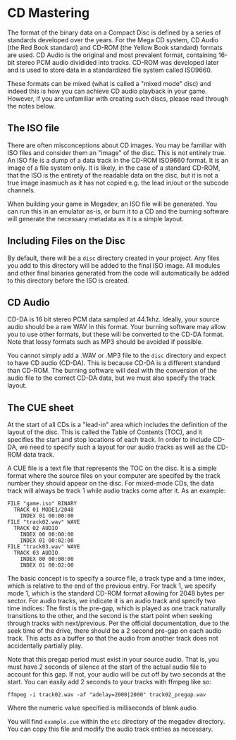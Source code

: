 # CD Mastering
The format of the binary data on a Compact Disc is defined by a series of standards developed over the years. For the Mega CD system, CD Audio (the Red Book standard) and CD-ROM (the Yellow Book standard) formats are used. CD Audio is the original and most prevalent format, containing 16-bit stereo PCM audio dividided into tracks. CD-ROM was developed later and is used to store data in a standardized file system called ISO9660.

These formats can be mixed (what is called a "mixed mode" disc) and indeed this is how you can achieve CD audio playback in your game. However, if you are unfamiliar with creating such discs, please read through the notes below.

## The ISO file
There are often misconceptions about CD images. You may be familiar with ISO files and consider them an "image" of the disc. This is not entirely true. An ISO file is a dump of a data track in the CD-ROM ISO9660 format. It is an image of a file system only. It is likely, in the case of a standard CD-ROM, that the ISO is the entirety of the readable data on the disc, but it is not a true image inasmuch as it has not copied e.g. the lead in/out or the subcode channels.

When building your game in Megadev, an ISO file will be generated. You can run this in an emulator as-is, or burn it to a CD and the burning software will generate the necessary metadata as it is a simple layout.

## Including Files on the Disc
By default, there will be a `disc` directory created in your project. Any files you add to this directory will be added to the final ISO image. All modules and other final binaries generated from the code will automatically be added to this directory before the ISO is created.

## CD Audio
CD-DA is 16 bit stereo PCM data sampled at 44.1khz. Ideally, your source audio should be a raw WAV in this format. Your burning software may allow you to use other formats, but these will be converted to the CD-DA format. Note that lossy formats such as MP3 should be avoided if possible.

You cannot simply add a .WAV or .MP3 file to the `disc` directory and expect to have CD audio (CD-DA). This is because CD-DA is a different standard than CD-ROM. The burning software will deal with the conversion of the audio file to the correct CD-DA data, but we must also specify the track layout.

## The CUE sheet
At the start of all CDs is a "lead-in" area which includes the definition of the layout of the disc. This is called the Table of Contents (TOC), and it specifies the start and stop locations of each track. In order to include CD-DA, we need to specify such a layout for our audio tracks as well as the CD-ROM data track.

A CUE file is a text file that represents the TOC on the disc. It is a simple format where the source files on your computer are specifed by the track number they should appear on the disc. For mixed-mode CDs, the data track will always be track 1 while audio tracks come after it. As an example:

    FILE "game.iso" BINARY
      TRACK 01 MODE1/2048
        INDEX 01 00:00:00
    FILE "track02.wav" WAVE
      TRACK 02 AUDIO
        INDEX 00 00:00:00
        INDEX 01 00:02:00
    FILE "track03.wav" WAVE
      TRACK 03 AUDIO
        INDEX 00 00:00:00
        INDEX 01 00:02:00

The basic concept is to specify a source file, a track type and a time index, which is relative to the end of the previous entry. For track 1, we specify mode 1, which is the standard CD-ROM format allowing for 2048 bytes per sector. For audio tracks, we indicate it is an audio track and specify two time indices: The first is the pre-gap, which is played as one track naturally transitions to the other, and the second is the start point when seeking through tracks with next/previous. Per the official documentation, due to the seek time of the drive, there should be a 2 second pre-gap on each audio track. This acts as a buffer so that the audio from another track does not accidentally partially play.

Note that this pregap period must exist in your source audio. That is, you must have 2 seconds of silence at the start of the actual audio file to account for this gap. If not, your audio will be cut off by two seconds at the start. You can easily add 2 seconds to your tracks with ffmpeg like so:

    ffmpeg -i track02.wav -af "adelay=2000|2000" track02_pregap.wav

Where the numeric value specified is milliseconds of blank audio.

You will find `example.cue` within the `etc` directory of the megadev directory. You can copy this file and modify the audio track entries as necessary.
